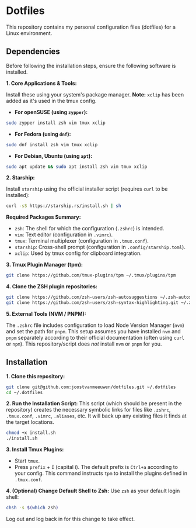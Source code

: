# Dotfiles

This repository contains my personal configuration files (dotfiles) for a Linux environment. 

## Dependencies

Before following the installation steps, ensure the following software is installed.

**1. Core Applications & Tools:**

Install these using your system's package manager. **Note:** `xclip` has been added as it's used in the tmux config.

* **For openSUSE (using `zypper`):**
```bash
sudo zypper install zsh vim tmux xclip
```

* **For Fedora (using `dnf`):**
```bash
sudo dnf install zsh vim tmux xclip
```

* **For Debian, Ubuntu (using `apt`):**
```bash
sudo apt update && sudo apt install zsh vim tmux xclip
```

**2. Starship:**

Install `starship` using the official installer script (requires `curl` to be installed):
```bash
curl -sS https://starship.rs/install.sh | sh
```

**Required Packages Summary:**
* `zsh`: The shell for which the configuration (`.zshrc`) is intended.
* `vim`: Text editor (configuration in `.vimrc`).
* `tmux`: Terminal multiplexer (configuration in `.tmux.conf`).
* `starship`: Cross-shell prompt (configuration in `.config/starship.toml`).
* `xclip`: Used by tmux config for clipboard integration.

**3. Tmux Plugin Manager (tpm):**

```bash
git clone https://github.com/tmux-plugins/tpm ~/.tmux/plugins/tpm
```

**4. Clone the ZSH plugin repositories:**

```bash
git clone https://github.com/zsh-users/zsh-autosuggestions ~/.zsh-autosuggestions
git clone https://github.com/zsh-users/zsh-syntax-highlighting.git ~/.zsh-syntax-highlighting
```

**5. External Tools (NVM / PNPM):**

The `.zshrc` file includes configuration to load Node Version Manager (`nvm`) and set the path for `pnpm`. This setup assumes you have installed `nvm` and `pnpm` separately according to their official documentation (often using `curl` or `npm`). This repository/script does *not* install `nvm` or `pnpm` for you.

## Installation

**1. Clone this repository:**
```bash
git clone git@github.com:joostvanmeeuwen/dotfiles.git ~/.dotfiles
cd ~/.dotfiles
```

**2. Run the Installation Script:**
This script (which should be present in the repository) creates the necessary symbolic links for files like `.zshrc`, `.tmux.conf`, `.vimrc`, `.aliases`, etc. It will back up any existing files it finds at the target locations.

```bash
chmod +x install.sh
./install.sh
```

**3. Install Tmux Plugins:**
* Start `tmux`.
* Press `prefix` + `I` (capital i). The default prefix is `Ctrl+a` according to your config. This command instructs `tpm` to install the plugins defined in `.tmux.conf`.

**4. (Optional) Change Default Shell to Zsh:**
Use `zsh` as your default login shell:

```bash
chsh -s $(which zsh)
```

Log out and log back in for this change to take effect.
